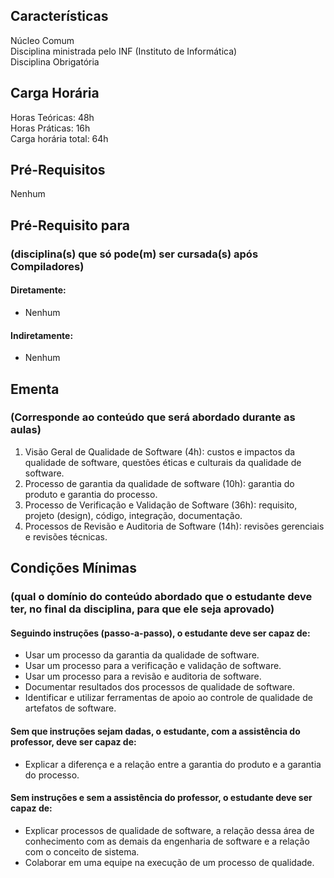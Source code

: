 ## Características  
Núcleo Comum  
Disciplina ministrada pelo INF (Instituto de Informática)  
Disciplina Obrigatória  

## Carga Horária  
Horas Teóricas: 48h  
Horas Práticas: 16h  
Carga horária total: 64h  

## Pré-Requisitos   
Nenhum

## Pré-Requisito para  
### (disciplina(s) que só pode(m) ser cursada(s) após Compiladores)  
  
#### Diretamente:
* Nenhum

#### Indiretamente:  
* Nenhum

## Ementa  
### (Corresponde ao conteúdo que será abordado durante as aulas)  
1.	Visão Geral de Qualidade de Software (4h): custos e impactos da qualidade de software, questões éticas e culturais da qualidade de software.
2.	Processo de garantia da qualidade de software (10h): garantia do produto e garantia do processo.
3.	Processo de Verificação e Validação de Software (36h): requisito, projeto (design), código, integração, documentação. 
4.	Processos de Revisão e Auditoria de Software (14h): revisões gerenciais e revisões técnicas.
  
## Condições Mínimas  
### (qual o domínio do conteúdo abordado que o estudante deve ter, no final da disciplina, para que ele seja aprovado)  

#### Seguindo instruções (passo-a-passo), o estudante deve ser capaz de:  
* Usar um processo da garantia da qualidade de software.  
* Usar um processo para a verificação e validação de software.  
* Usar um processo para a revisão e auditoria de software.   
* Documentar resultados dos processos de qualidade de software.  
* Identificar e utilizar ferramentas de apoio ao controle de qualidade de artefatos de software.

#### Sem que instruções sejam dadas, o estudante, com a assistência do professor, deve ser capaz de:  
* Explicar a diferença e a relação entre a garantia do produto e a garantia do processo.    

#### Sem instruções e sem a assistência do professor, o estudante deve ser capaz de:  
* Explicar processos de qualidade de software, a relação dessa área de conhecimento com as demais da engenharia de software e a relação com o conceito de sistema.  
* Colaborar em uma equipe na execução de um processo de qualidade.